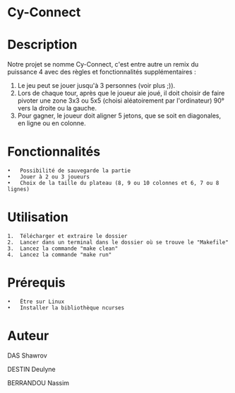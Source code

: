 # Cy-Connect

# Description
Notre projet se nomme Cy-Connect, c'est entre autre un remix du puissance 4 avec des règles et fonctionnalités supplémentaires :
1) Le jeu peut se jouer jusqu'à 3 personnes (voir plus ;)).
2) Lors de chaque tour, après que le joueur aie joué, il doit choisir de faire pivoter une zone 3x3 ou 5x5 (choisi aléatoirement par l'ordinateur) 90° vers la droite ou la gauche.
3) Pour gagner, le joueur doit aligner 5 jetons, que se soit en diagonales, en ligne ou en colonne.


# Fonctionnalités

	•	Possibilité de sauvegarde la partie 
	•	Jouer à 2 ou 3 joueurs
	•	Choix de la taille du plateau (8, 9 ou 10 colonnes et 6, 7 ou 8 lignes)



# Utilisation

	1.	Télécharger et extraire le dossier
	2.	Lancer dans un terminal dans le dossier où se trouve le "Makefile"
	3.	Lancez la commande "make clean"
	4.	Lancez la commande "make run"
	
# Prérequis

	•	Être sur Linux
	•	Installer la bibliothèque ncurses


# Auteur
DAS Shawrov

DESTIN Deulyne

BERRANDOU Nassim

